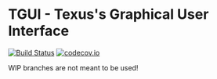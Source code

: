TGUI - Texus's Graphical User Interface
=======================================

[![Build Status](https://travis-ci.org/texus/TGUI.svg?branch=0.8-WIP-dev)](https://travis-ci.org/texus/TGUI)
[![codecov.io](https://codecov.io/github/texus/TGUI/coverage.svg?branch=0.8-WIP-dev)](https://codecov.io/github/texus/TGUI?branch=0.8-WIP-dev)

WIP branches are not meant to be used!
